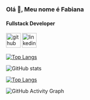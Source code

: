 ### Olá 👋, Meu nome é Fabiana
#### Fullstack Developer



[<img src='https://cdn.jsdelivr.net/npm/simple-icons@3.0.1/icons/github.svg' alt='github' height='40'>](https://github.com/fabianajmge)  [<img src='https://cdn.jsdelivr.net/npm/simple-icons@3.0.1/icons/linkedin.svg' alt='linkedin' height='40'>](https://www.linkedin.com/in/fabiana-santos-leao/)  

[![Top Langs](https://github-readme-stats.vercel.app/api/top-langs/?username=fabianajmge)](https://github.com/anuraghazra/github-readme-stats)

![GitHub stats](https://github-readme-stats.vercel.app/api?username=fabianajmge&show_icons=true)

[![Top Langs](https://github-readme-stats.vercel.app/api/top-langs/?username=fabianajmge)](https://github.com/anuraghazra/github-readme-stats)

![GitHub Activity Graph](https://activity-graph.herokuapp.com/graph?username=fabianajmge)  


